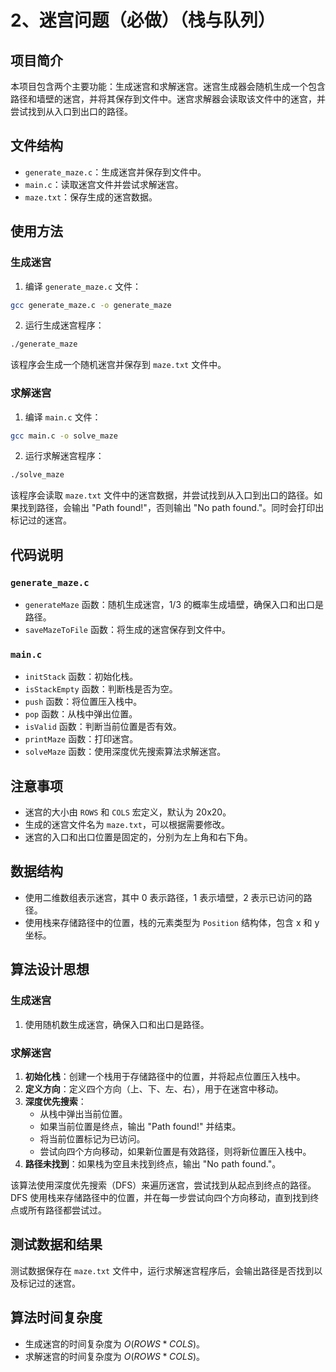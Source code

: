 # 2、迷宫问题（必做）（栈与队列）

## 项目简介

本项目包含两个主要功能：生成迷宫和求解迷宫。迷宫生成器会随机生成一个包含路径和墙壁的迷宫，并将其保存到文件中。迷宫求解器会读取该文件中的迷宫，并尝试找到从入口到出口的路径。

## 文件结构

- `generate_maze.c`：生成迷宫并保存到文件中。
- `main.c`：读取迷宫文件并尝试求解迷宫。
- `maze.txt`：保存生成的迷宫数据。

## 使用方法

### 生成迷宫

1. 编译 `generate_maze.c` 文件：
```sh
gcc generate_maze.c -o generate_maze
```

2. 运行生成迷宫程序：
```sh
./generate_maze
```

   该程序会生成一个随机迷宫并保存到 `maze.txt` 文件中。

### 求解迷宫

1. 编译 `main.c` 文件：
```sh
gcc main.c -o solve_maze
```

2. 运行求解迷宫程序：
```sh
./solve_maze
```

   该程序会读取 `maze.txt` 文件中的迷宫数据，并尝试找到从入口到出口的路径。如果找到路径，会输出 "Path found!"，否则输出 "No path found."。同时会打印出标记过的迷宫。

## 代码说明

### `generate_maze.c`

- `generateMaze` 函数：随机生成迷宫，1/3 的概率生成墙壁，确保入口和出口是路径。
- `saveMazeToFile` 函数：将生成的迷宫保存到文件中。

### `main.c`

- `initStack` 函数：初始化栈。
- `isStackEmpty` 函数：判断栈是否为空。
- `push` 函数：将位置压入栈中。
- `pop` 函数：从栈中弹出位置。
- `isValid` 函数：判断当前位置是否有效。
- `printMaze` 函数：打印迷宫。
- `solveMaze` 函数：使用深度优先搜索算法求解迷宫。

## 注意事项

- 迷宫的大小由 `ROWS` 和 `COLS` 宏定义，默认为 20x20。
- 生成的迷宫文件名为 `maze.txt`，可以根据需要修改。
- 迷宫的入口和出口位置是固定的，分别为左上角和右下角。

## 数据结构

- 使用二维数组表示迷宫，其中 0 表示路径，1 表示墙壁，2 表示已访问的路径。
- 使用栈来存储路径中的位置，栈的元素类型为 `Position` 结构体，包含 x 和 y 坐标。

## 算法设计思想

### 生成迷宫

1. 使用随机数生成迷宫，确保入口和出口是路径。

### 求解迷宫

1. **初始化栈**：创建一个栈用于存储路径中的位置，并将起点位置压入栈中。
2. **定义方向**：定义四个方向（上、下、左、右），用于在迷宫中移动。
3. **深度优先搜索**：
   - 从栈中弹出当前位置。
   - 如果当前位置是终点，输出 "Path found!" 并结束。
   - 将当前位置标记为已访问。
   - 尝试向四个方向移动，如果新位置是有效路径，则将新位置压入栈中。
4. **路径未找到**：如果栈为空且未找到终点，输出 "No path found."。

该算法使用深度优先搜索（DFS）来遍历迷宫，尝试找到从起点到终点的路径。DFS 使用栈来存储路径中的位置，并在每一步尝试向四个方向移动，直到找到终点或所有路径都尝试过。

## 测试数据和结果

测试数据保存在 `maze.txt` 文件中，运行求解迷宫程序后，会输出路径是否找到以及标记过的迷宫。

## 算法时间复杂度

- 生成迷宫的时间复杂度为 $O(ROWS * COLS)$。
- 求解迷宫的时间复杂度为 $O(ROWS * COLS)$。